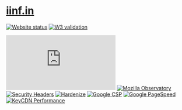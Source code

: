 # [iinf.in](https://iinf.in)

<!-- [![Netlify status](https://img.shields.io/netlify/ID?style=flat&colorA=000000&colorB=000000)](https://netlify.com) -->
[![Website status](https://img.shields.io/website?url=https%3A%2F%2Fiinf.in?style=flat&colorA=000000&colorB=000000)](https://iinf.in)
[![W3 validation](https://img.shields.io/w3c-validation/html?targetUrl=https%3A%2F%2Fiinf.in?style=flat&colorA=000000&colorB=000000)](https://validator.w3.org/nu/?showsource=yes&showoutline=yes&showimagereport=yes&doc=https%3A%2F%2Fiinf.in)

[![HSTS Preload](https://img.shields.io/hsts/preload/iinf.in?style=flat&colorA=000000&colorB=000000)](https://hstspreload.org/?domain=iinf.in)
[![Mozilla Observatory](https://img.shields.io/mozilla-observatory/grade-score/iinf.in.svg?style=flat&colorA=000000&colorB=000000)](https://observatory.mozilla.org/analyze/iinf.in)
[![Security Headers](https://img.shields.io/security-headers?url=https%3A%2F%2Fiinf.in?style=flat&colorA=000000&colorB=000000)](https://securityheaders.com/?q=https%3A%2F%2Fiinf.in&followRedirects=on)
[![Hardenize](https://img.shields.io/badge/-Hardenize-000000?style=flat&colorA=000000&colorB=000000)](https://www.hardenize.com/report/iinf.in)
[![Google CSP](https://img.shields.io/badge/-Google%20CSP%20Evaluator-000000?style=flat&colorA=000000&colorB=000000)](https://csp-evaluator.withgoogle.com/?csp=http://iinf.in)
[![Google PageSpeed](https://img.shields.io/badge/-Google%20PageSpeed-000000?style=flat&colorA=000000&colorB=000000)](https://developers.google.com/speed/pagespeed/insights/?url=https%3A%2F%2Fiinf.in)
[![KeyCDN Performance](https://img.shields.io/badge/-KeyCDN%20Performance-000000?style=flat&colorA=000000&colorB=000000)](https://tools.keycdn.com/performance?url=https://iinf.in)
